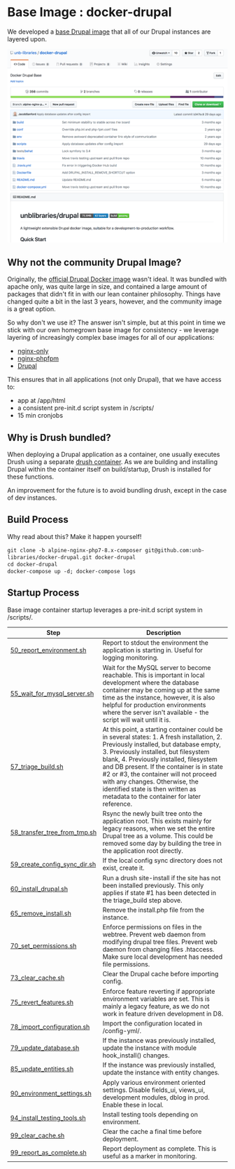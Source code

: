 # Base Image : docker-drupal
We developed a [base Drupal image](https://github.com/unb-libraries/docker-drupal) that all of our Drupal instances are layered upon.

![Github Base Drupal Image](img/github_base_image.png "Github Base Drupal Image")

## Why not the community Drupal Image?
Originally, the [official Drupal Docker image](https://hub.docker.com/_/drupal/) wasn't ideal. It was bundled with apache only, was quite large in size, and contained a large amount of packages that didn't fit in with our lean container philosophy. Things have changed quite a bit in the last 3 years, however, and the community image is a great option.

So why don't we use it? The answer isn't simple, but at this point in time we stick with our own homegrown base image for consistency - we leverage layering of increasingly complex base images for all of our applications:

 * [nginx-only](https://github.com/unb-libraries/docker-nginx)
 * [nginx-phpfpm](https://github.com/unb-libraries/docker-nginx-php)
 * [Drupal](https://github.com/unb-libraries/docker-drupal)

This ensures that in all applications (not only Drupal), that we have access to:

 * app at /app/html
 * a consistent pre-init.d script system in /scripts/
 * 15 min cronjobs

## Why is Drush bundled?
When deploying a Drupal application as a container, one usually executes Drush using a separate [drush container](https://github.com/unb-libraries/docker-nginx). As we are building and installing Drupal within the container itself on build/startup, Drush is installed for these functions.

An improvement for the future is to avoid bundling drush, except in the case of dev instances.

## Build Process
Why read about this? Make it happen yourself!

```
git clone -b alpine-nginx-php7-8.x-composer git@github.com:unb-libraries/docker-drupal.git docker-drupal
cd docker-drupal
docker-compose up -d; docker-compose logs
```

## Startup Process
Base image container startup leverages a pre-init.d script system in /scripts/.

| Step                          | Description                                |
|-------------------------------|--------------------------------------------|
| [50_report_environment.sh](https://github.com/unb-libraries/docker-drupal/blob/alpine-nginx-php7-8.x-composer/scripts/pre-init.d/50_report_environment.sh) | Report to stdout the environment the application is starting in. Useful for logging monitoring. |
| [55_wait_for_mysql_server.sh](https://github.com/unb-libraries/docker-drupal/blob/alpine-nginx-php7-8.x-composer/scripts/pre-init.d/55_wait_for_mysql_server.sh)  |  Wait for the MySQL server to become reachable. This is important in local development where the database container may be coming up at the same time as the instance, however, it is also helpful for production environments where the server isn't available - the script will wait until it is.  |
| [57_triage_build.sh](https://github.com/unb-libraries/docker-drupal/blob/alpine-nginx-php7-8.x-composer/scripts/pre-init.d/57_triage_build.sh) |  At this point, a starting container could be in several states: 1. A fresh installation, 2. Previously installed, but database empty, 3. Previously installed, but filesystem blank,  4. Previously installed, filesystem and DB present. If the container is in state #2 or #3, the container will not proceed with any changes. Otherwise, the identified state is then written as metadata to the container for later reference.         |
| [58_transfer_tree_from_tmp.sh](https://github.com/unb-libraries/docker-drupal/blob/alpine-nginx-php7-8.x-composer/scripts/pre-init.d/58_transfer_tree_from_tmp.sh) |  Rsync the newly built tree onto the application root. This exists mainly for legacy reasons, when we set the entire Drupal tree as a volume. This could be removed some day by building the tree in the application root directly. |
| [59_create_config_sync_dir.sh](https://github.com/unb-libraries/docker-drupal/blob/alpine-nginx-php7-8.x-composer/scripts/pre-init.d/59_create_config_sync_dir.sh) | If the local config sync directory does not exist, create it. |
| [60_install_drupal.sh](https://github.com/unb-libraries/docker-drupal/blob/alpine-nginx-php7-8.x-composer/scripts/pre-init.d/60_install_drupal.sh) | Run a drush site-install if the site has not been installed previously. This only applies if state #1 has been detected in the triage_build step above.        |
| [65_remove_install.sh](https://github.com/unb-libraries/docker-drupal/blob/alpine-nginx-php7-8.x-composer/scripts/pre-init.d/65_remove_install.sh) |  Remove the install.php file from the instance.         |
| [70_set_permissions.sh](https://github.com/unb-libraries/docker-drupal/blob/alpine-nginx-php7-8.x-composer/scripts/pre-init.d/70_set_permissions.sh) |  Enforce permissions on files in the webtree. Prevent web daemon from modifying drupal tree files. Prevent web daemon from changing files .htaccess. Make sure local development has needed file permissions.     |
| [73_clear_cache.sh](https://github.com/unb-libraries/docker-drupal/blob/alpine-nginx-php7-8.x-composer/scripts/pre-init.d/73_clear_cache.sh) | Clear the Drupal cache before importing config.          |
| [75_revert_features.sh](https://github.com/unb-libraries/docker-drupal/blob/alpine-nginx-php7-8.x-composer/scripts/pre-init.d/75_revert_features.sh) |  Enforce feature reverting if appropriate environment variables are set. This is mainly a legacy feature, as we do not work in feature driven development in D8.    |
| [78_import_configuration.sh](https://github.com/unb-libraries/docker-drupal/blob/alpine-nginx-php7-8.x-composer/scripts/pre-init.d/78_import_configuration.sh) |  Import the configuration located in /config-yml/.         |
| [79_update_database.sh](https://github.com/unb-libraries/docker-drupal/blob/alpine-nginx-php7-8.x-composer/scripts/pre-init.d/79_update_database.sh) |  If the instance was previously installed, update the instance with module hook_install() changes.         |
| [85_update_entities.sh](https://github.com/unb-libraries/docker-drupal/blob/alpine-nginx-php7-8.x-composer/scripts/pre-init.d/85_update_entities.sh) |  If the instance was previously installed, update the instance with entity changes.         |
| [90_environment_settings.sh](https://github.com/unb-libraries/docker-drupal/blob/alpine-nginx-php7-8.x-composer/scripts/pre-init.d/90_environment_settings.sh) | Apply various environment oriented settings. Disable fields_ui, views_ui, development modules, dblog in prod. Enable these in local.      |
| [94_install_testing_tools.sh](https://github.com/unb-libraries/docker-drupal/blob/alpine-nginx-php7-8.x-composer/scripts/pre-init.d/94_install_testing_tools.sh) |  Install testing tools depending on environment.         |
| [99_clear_cache.sh](https://github.com/unb-libraries/docker-drupal/blob/alpine-nginx-php7-8.x-composer/scripts/pre-init.d/99_clear_cache.sh) |  Clear the cache a final time before deployment.         |
| [99_report_as_complete.sh](https://github.com/unb-libraries/docker-drupal/blob/alpine-nginx-php7-8.x-composer/scripts/pre-init.d/99_report_as_complete.sh) |  Report deployment as complete. This is useful as a marker in monitoring.         |
